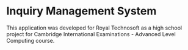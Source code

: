 Inquiry Management System
==============

This application was developed for Royal Technosoft as a high school project for Cambridge International Examinations - Advanced Level Computing course.
